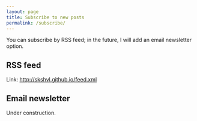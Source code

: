 ```yaml
---
layout: page
title: Subscribe to new posts
permalink: /subscribe/
---
```


You can subscribe by RSS feed; in the future, I will add an email newsletter option.

## RSS feed
Link: http://skshvl.github.io/feed.xml

## Email newsletter
Under construction.


